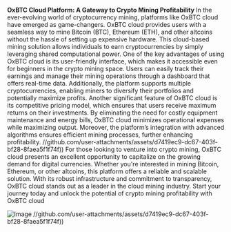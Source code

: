 **OxBTC Cloud Platform: A Gateway to Crypto Mining Profitability**
In the ever-evolving world of cryptocurrency mining, platforms like OxBTC cloud have emerged as game-changers. OxBTC cloud provides users with a seamless way to mine Bitcoin (BTC), Ethereum (ETH), and other altcoins without the hassle of setting up expensive hardware. This cloud-based mining solution allows individuals to earn cryptocurrencies by simply leveraging shared computational power.
One of the key advantages of using OxBTC cloud is its user-friendly interface, which makes it accessible even for beginners in the crypto mining space. Users can easily track their earnings and manage their mining operations through a dashboard that offers real-time data. Additionally, the platform supports multiple cryptocurrencies, enabling miners to diversify their portfolios and potentially maximize profits.
Another significant feature of OxBTC cloud is its competitive pricing model, which ensures that users receive maximum returns on their investments. By eliminating the need for costly equipment maintenance and energy bills, OxBTC cloud minimizes operational expenses while maximizing output. Moreover, the platform’s integration with advanced algorithms ensures efficient mining processes, further enhancing profitability.
 //github.com/user-attachments/assets/d7419ec9-dc67-403f-bf28-8faea5f1f74f))
For those looking to venture into crypto mining, OxBTC cloud presents an excellent opportunity to capitalize on the growing demand for digital currencies. Whether you're interested in mining Bitcoin, Ethereum, or other altcoins, this platform offers a reliable and scalable solution. With its robust infrastructure and commitment to transparency, OxBTC cloud stands out as a leader in the cloud mining industry. Start your journey today and unlock the potential of crypto mining profitability with OxBTC cloud 

![Image](https://github.com/user-attachments/assets/d7419ec9-dc67-403f-bf28-8faea5f1f74f)
 //github.com/user-attachments/assets/d7419ec9-dc67-403f-bf28-8faea5f1f74f))
